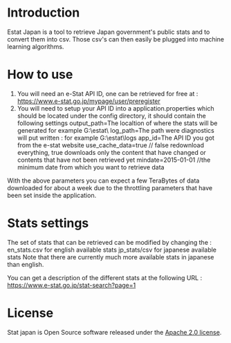 # Introduction
Estat Japan is a tool to retrieve Japan government's public stats and to convert them into csv. Those csv's can then easily be plugged into machine learning algorithms.

# How to use
1.	You will need an e-Stat API ID, one can be retrieved for free at : https://www.e-stat.go.jp/mypage/user/preregister
2.  You will need to setup your API ID into a application.properties which should be located under the config directory, it should contain the following settings
	output_path=The localtion of where the stats will be generated for example G:\\estat\\
	log_path=The path were diagnostics will put written : for example G:\\estat\\logs
	app_id=The API ID you got from the e-stat website
	use_cache_data=true // false redownload everything, true downloads only the content that have changed or contents that have not been retrieved yet
	mindate=2015-01-01 //the minimum date from which you want to retrieve data

With the above parameters you can expect a few TeraBytes of data downloaded for about a week due to the throttling parameters that have been set inside the application.

# Stats settings

The set of stats that can be retrieved can be modified by changing the :
en_stats.csv for english available stats
jp_stats/csv for japanese available stats
Note that there are currently much more available stats in japanese than english.

You can get a description of the different stats at the following URL :
https://www.e-stat.go.jp/stat-search?page=1

# License
Stat japan is Open Source software released under the [Apache 2.0 license](https://www.apache.org/licenses/LICENSE-2.0). 